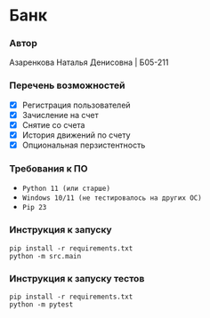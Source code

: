# Банк

### Автор

Азаренкова Наталья Денисовна | Б05-211

### Перечень возможностей

- [x] Регистрация пользователей
- [x] Зачисление на счет
- [x] Снятие со счета
- [x] История движений по счету
- [x] Опциональная перзистентность

### Требования к ПО

* `Python 11 (или старше)`
* `Windows 10/11 (не тестировалось на других ОС)`
* `Pip 23`

### Инструкция к запуску

```
pip install -r requirements.txt
python -m src.main
```

### Инструкция к запуску тестов

```
pip install -r requirements.txt
python -m pytest
```
